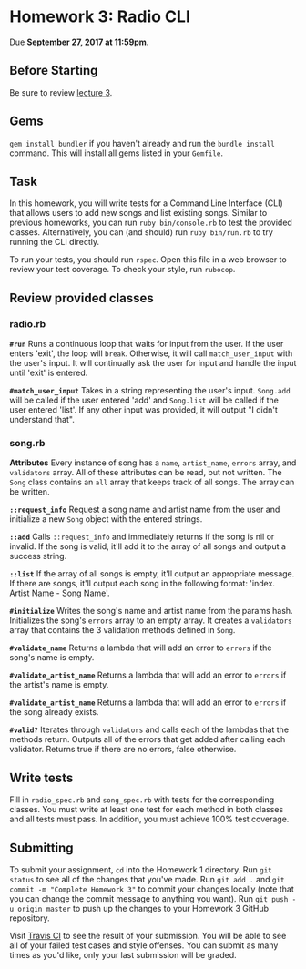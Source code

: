 # Homework 3: Radio CLI
Due **September 27, 2017 at 11:59pm**.

## Before Starting
Be sure to review <a href="https://www.seas.upenn.edu/~cis196/lectures/CIS196-2017f-lecture3.pdf" target="_blank">lecture 3</a>.

## Gems
`gem install bundler` if you haven't already and run the `bundle install` command. This will install all gems listed in your `Gemfile`.

## Task
In this homework, you will write tests for a Command Line Interface (CLI) that allows users to add new songs and list existing songs. Similar to previous homeworks, you can run `ruby bin/console.rb` to test the provided classes. Alternatively, you can (and should) run `ruby bin/run.rb` to try running the CLI directly.

To run your tests, you should run `rspec`. Open this file in a web browser to review your test coverage. To check your style, run `rubocop`.

## Review provided classes

### radio.rb

**`#run`**
Runs a continuous loop that waits for input from the user. If the user enters 'exit', the loop will `break`. Otherwise, it will call `match_user_input` with the user's input. It will continually ask the user for input and handle the input until 'exit' is entered.

**`#match_user_input`**
Takes in a string representing the user's input. `Song.add` will be called if the user entered 'add' and `Song.list` will be called  if the user entered 'list'. If any other input was provided, it will output "I didn't understand that".

### song.rb

**Attributes**
Every instance of song has a `name`, `artist_name`, `errors` array, and `validators` array. All of these attributes can be read, but not written. The `Song` class contains an `all` array that keeps track of all songs. The array can be written.

**`::request_info`**
Request a song name and artist name from the user and initialize a new `Song` object with the entered strings.

**`::add`**
Calls `::request_info` and immediately returns if the song is nil or invalid. If the song is valid, it'll add it to the array of all songs and output a success string.

**`::list`**
If the array of all songs is empty, it'll output an appropriate message. If there are songs, it'll output each song in the following format: 'index. Artist Name - Song Name'.

**`#initialize`**
Writes the song's name and artist name from the params hash. Initializes the song's `errors` array to an empty array. It creates a `validators` array that contains the 3 validation methods defined in `Song`.

**`#validate_name`**
Returns a lambda that will add an error to `errors` if the song's name is empty.

**`#validate_artist_name`**
Returns a lambda that will add an error to `errors` if the artist's name is empty.

**`#validate_artist_name`**
Returns a lambda that will add an error to `errors` if the song already exists.

**`#valid?`**
Iterates through `validators` and calls each of the lambdas that the methods return. Outputs all of the errors that get added after calling each validator. Returns true if there are no errors, false otherwise.

## Write tests
Fill in `radio_spec.rb` and `song_spec.rb` with tests for the corresponding classes. You must write at least one test for each method in both classes and all tests must pass. In addition, you must achieve 100% test coverage.

## Submitting
To submit your assignment, `cd` into the Homework 1 directory. Run `git status` to see all of the changes that you've made. Run `git add .` and `git commit -m "Complete Homework 3"` to commit your changes locally (note that you can change the commit message to anything you want). Run `git push -u origin master` to push up the changes to your Homework 3 GitHub repository.

Visit <a href="https://www.travis-ci.com/cis196-2017f" target="_blank">Travis CI</a> to see the result of your submission. You will be able to see all of your failed test cases and style offenses. You can submit as many times as you'd like, only your last submission will be graded.

